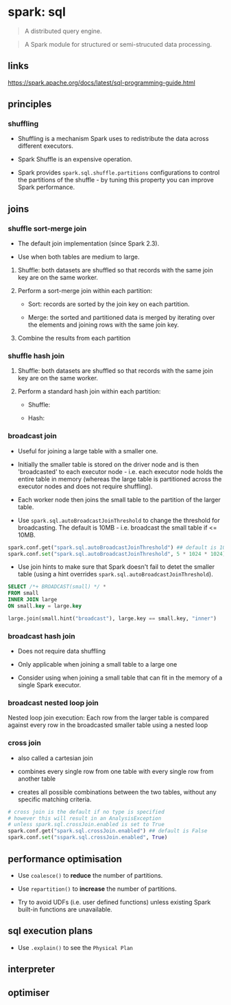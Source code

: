 # spark: sql

> A distributed query engine.

> A Spark module for structured or semi-strucuted data processing.

## links

https://spark.apache.org/docs/latest/sql-programming-guide.html

## principles

### shuffling

* Shuffling is a mechanism Spark uses to redistribute the data across different executors.

* Spark Shuffle is an expensive operation.

* Spark provides `spark.sql.shuffle.partitions` configurations to control the partitions of the shuffle - by tuning this property you can improve Spark performance.

## joins

### shuffle sort-merge join

* The default join implementation (since Spark 2.3).

* Use when both tables are medium to large.

1. Shuffle: both datasets are shuffled so that records with the same join key are on the same worker.

1. Perform a sort-merge join within each partition:

    * Sort: records are sorted by the join key on each partition.
    
    * Merge: the sorted and partitioned data is merged by iterating over the elements and joining rows with the same join key.

1. Combine the results from each partition

### shuffle hash join

1. Shuffle: both datasets are shuffled so that records with the same join key are on the same worker.

1. Perform a standard hash join within each partition:

    * Shuffle:

    * Hash: 

### broadcast join

* Useful for joining a large table with a smaller one.

* Initially the smaller table is stored on the driver node and is then 'broadcasted' to each executor node - i.e. each executor node holds the entire table in memory (whereas the large table is partitioned across the executor nodes and does not require shuffling). 

* Each worker node then joins the small table to the partition of the larger table.

* Use `spark.sql.autoBroadcastJoinThreshold` to change the threshold for broadcasting. The default is 10MB - i.e. broadcast the small table if <= 10MB.

```python
spark.conf.get("spark.sql.autoBroadcastJoinThreshold") ## default is 10485760 i.e. 10MB
spark.conf.set("spark.sql.autoBroadcastJoinThreshold", 5 * 1024 * 1024) # set to 5MB
```

* Use join hints to make sure that Spark doesn't fail to detet the smaller table (using a hint overrides `spark.sql.autoBroadcastJoinThreshold`).

```sql
SELECT /*+ BROADCAST(small) */ * 
FROM small 
INNER JOIN large
ON small.key = large.key
```

```python
large.join(small.hint("broadcast"), large.key == small.key, "inner")
```

### broadcast hash join

* Does not require data shuffling

* Only applicable when joining a small table to a large one

* Consider using when joining a small table that can fit in the memory of a single Spark executor.

### broadcast nested loop join

Nested loop join execution: Each row from the larger table is compared against every row in the broadcasted smaller table using a nested loop

### cross join

* also called a cartesian join

* combines every single row from one table with every single row from another table

* creates all possible combinations between the two tables, without any specific matching criteria.

```python
# cross join is the default if no type is specified
# however this will result in an AnalysisException
# unless spark.sql.crossJoin.enabled is set to True
spark.conf.get("spark.sql.crossJoin.enabled") ## default is False
spark.conf.set("sspark.sql.crossJoin.enabled", True) 
```

## performance optimisation

* Use `coalesce()` to **reduce** the number of partitions.

* Use `repartition()` to **increase** the number of partitions.

* Try to avoid UDFs (i.e. user defined functions) unless existing Spark built-in functions are unavailable.



## sql execution plans

* Use `.explain()` to see the `Physical Plan`


## interpreter

## optimiser